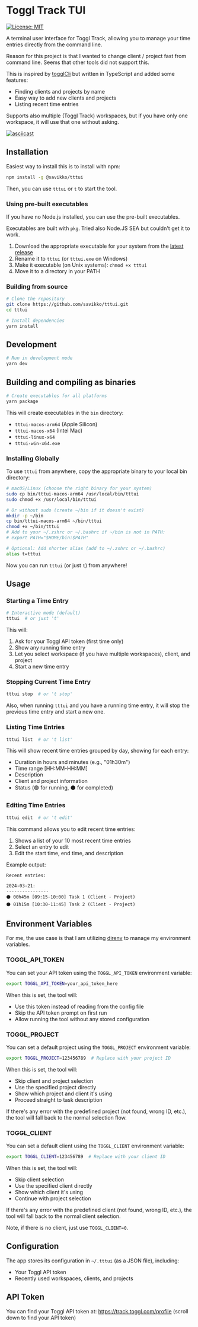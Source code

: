 # Toggl Track TUI

[![License: MIT](https://img.shields.io/badge/License-MIT-yellow.svg)](https://opensource.org/licenses/MIT)

A terminal user interface for Toggl Track, allowing you to manage your time entries directly from the command line.

Reason for this project is that I wanted to change client / project fast from command line. Seems that other tools did not support this.

This is inspired by [togglCli](https://github.com/AuHau/toggl-cli) but written in TypeScript and added some features:
- Finding clients and projects by name
- Easy way to add new clients and projects
- Listing recent time entries

Supports also multiple (Toggl Track) workspaces, but if you have only one workspace, it will use that one without asking.

[![asciicast](https://asciinema.org/a/f0YEagkHr4IfPBR4AcNQbSN0Y.svg)](https://asciinema.org/a/f0YEagkHr4IfPBR4AcNQbSN0Y)

## Installation

Easiest way to install this is to install with npm:
```bash
npm install -g @savikko/tttui
```

Then, you can use `tttui` or `t` to start the tool.

### Using pre-built executables

If you have no Node.js installed, you can use the pre-built executables.

Executables are built with `pkg`. Tried also Node.JS SEA but couldn't get it to work.

1. Download the appropriate executable for your system from the [latest release](../../releases/latest)
2. Rename it to `tttui` (or `tttui.exe` on Windows)
3. Make it executable (on Unix systems): `chmod +x tttui`
4. Move it to a directory in your PATH

### Building from source

```bash
# Clone the repository
git clone https://github.com/savikko/tttui.git
cd tttui

# Install dependencies
yarn install
```

## Development

```bash
# Run in development mode
yarn dev
```

## Building and compiling as binaries

```bash
# Create executables for all platforms
yarn package
```

This will create executables in the `bin` directory:
- `tttui-macos-arm64` (Apple Silicon)
- `tttui-macos-x64` (Intel Mac)
- `tttui-linux-x64`
- `tttui-win-x64.exe`

### Installing Globally

To use `tttui` from anywhere, copy the appropriate binary to your local bin directory:

```bash
# macOS/Linux (choose the right binary for your system)
sudo cp bin/tttui-macos-arm64 /usr/local/bin/tttui
sudo chmod +x /usr/local/bin/tttui

# Or without sudo (create ~/bin if it doesn't exist)
mkdir -p ~/bin
cp bin/tttui-macos-arm64 ~/bin/tttui
chmod +x ~/bin/tttui
# Add to your ~/.zshrc or ~/.bashrc if ~/bin is not in PATH:
# export PATH="$HOME/bin:$PATH"

# Optional: Add shorter alias (add to ~/.zshrc or ~/.bashrc)
alias t=tttui
```

Now you can run `tttui` (or just `t`) from anywhere!

## Usage

### Starting a Time Entry

```bash
# Interactive mode (default)
tttui  # or just 't'
```

This will:
1. Ask for your Toggl API token (first time only)
2. Show any running time entry
3. Let you select workspace (if you have multiple workspaces), client, and project
4. Start a new time entry

### Stopping Current Time Entry

```bash
tttui stop  # or 't stop'
```

Also, when running `tttui` and you have a running time entry, it will stop the previous time entry and start a new one.

### Listing Time Entries

```bash
tttui list  # or 't list'
```

This will show recent time entries grouped by day, showing for each entry:
   - Duration in hours and minutes (e.g., "01h30m")
   - Time range [HH:MM-HH:MM]
   - Description
   - Client and project information
   - Status (🟢 for running, ⚫ for completed)

### Editing Time Entries

```bash
tttui edit  # or 't edit'
```

This command allows you to edit recent time entries:
1. Shows a list of your 10 most recent time entries
2. Select an entry to edit
3. Edit the start time, end time, and description

Example output:
```
Recent entries:

2024-03-21:
----------------
⚫ 00h45m [09:15-10:00] Task 1 (Client - Project)
⚫ 01h15m [10:30-11:45] Task 2 (Client - Project)
```

## Environment Variables

For me, the use case is that I am utilizing [direnv](https://direnv.net/) to manage my environment variables.

### TOGGL_API_TOKEN

You can set your API token using the `TOGGL_API_TOKEN` environment variable:

```bash
export TOGGL_API_TOKEN=your_api_token_here
```

When this is set, the tool will:
- Use this token instead of reading from the config file
- Skip the API token prompt on first run
- Allow running the tool without any stored configuration

### TOGGL_PROJECT

You can set a default project using the `TOGGL_PROJECT` environment variable:

```bash
export TOGGL_PROJECT=123456789  # Replace with your project ID
```

When this is set, the tool will:
- Skip client and project selection
- Use the specified project directly
- Show which project and client it's using
- Proceed straight to task description

If there's any error with the predefined project (not found, wrong ID, etc.), the tool will fall back to the normal selection flow.

### TOGGL_CLIENT

You can set a default client using the `TOGGL_CLIENT` environment variable:

```bash
export TOGGL_CLIENT=123456789  # Replace with your client ID
```

When this is set, the tool will:
- Skip client selection
- Use the specified client directly
- Show which client it's using
- Continue with project selection

If there's any error with the predefined client (not found, wrong ID, etc.), the tool will fall back to the normal client selection.

Note, if there is no client, just use `TOGGL_CLIENT=0`.

## Configuration

The app stores its configuration in `~/.tttui` (as a JSON file), including:
- Your Toggl API token
- Recently used workspaces, clients, and projects

## API Token

You can find your Toggl API token at:
https://track.toggl.com/profile (scroll down to find your API token) 